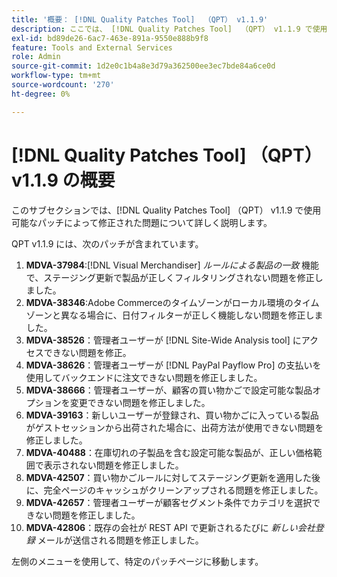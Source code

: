 ```yaml
---
title: '概要： [!DNL Quality Patches Tool]  （QPT） v1.1.9'
description: ここでは、 [!DNL Quality Patches Tool]  （QPT） v1.1.9 で使用可能なパッチによって修正された問題について詳しく説明します。
exl-id: bd89de26-6ac7-463e-891a-9550e888b9f8
feature: Tools and External Services
role: Admin
source-git-commit: 1d2e0c1b4a8e3d79a362500ee3ec7bde84a6ce0d
workflow-type: tm+mt
source-wordcount: '270'
ht-degree: 0%

---
```


# [!DNL Quality Patches Tool] （QPT） v1.1.9 の概要

このサブセクションでは、[!DNL Quality Patches Tool] （QPT） v1.1.9 で使用可能なパッチによって修正された問題について詳しく説明します。

QPT v1.1.9 には、次のパッチが含まれています。

1. **MDVA-37984**:[!DNL Visual Merchandiser] *ルールによる製品の一致* 機能で、ステージング更新で製品が正しくフィルタリングされない問題を修正しました。
1. **MDVA-38346**:Adobe Commerceのタイムゾーンがローカル環境のタイムゾーンと異なる場合に、日付フィルターが正しく機能しない問題を修正しました。
1. **MDVA-38526**：管理者ユーザーが [!DNL Site-Wide Analysis tool] にアクセスできない問題を修正。
1. **MDVA-38626**：管理者ユーザーが [!DNL PayPal Payflow Pro] の支払いを使用してバックエンドに注文できない問題を修正しました。
1. **MDVA-38666**：管理者ユーザーが、顧客の買い物かごで設定可能な製品オプションを変更できない問題を修正しました。
1. **MDVA-39163**：新しいユーザーが登録され、買い物かごに入っている製品がゲストセッションから出荷された場合に、出荷方法が使用できない問題を修正しました。
1. **MDVA-40488**：在庫切れの子製品を含む設定可能な製品が、正しい価格範囲で表示されない問題を修正しました。
1. **MDVA-42507**：買い物かごルールに対してステージング更新を適用した後に、完全ページのキャッシュがクリーンアップされる問題を修正しました。
1. **MDVA-42657**：管理者ユーザーが顧客セグメント条件でカテゴリを選択できない問題を修正しました。
1. **MDVA-42806**：既存の会社が REST API で更新されるたびに *新しい会社登録* メールが送信される問題を修正しました。

左側のメニューを使用して、特定のパッチページに移動します。

